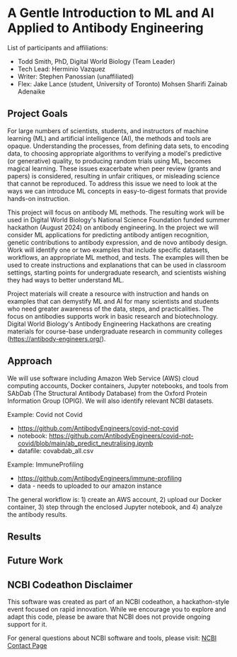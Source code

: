 # A Gentle Introduction to ML and AI Applied to Antibody Engineering

List of participants and affiliations:
- Todd Smith, PhD, Digital World Biology (Team Leader)
- Tech Lead:	Herminio Vazquez
- Writer:		  Stephen Panossian (unaffiliated)
- Flex:       Jake Lance (student, University of Toronto)
              Mohsen Sharifi
              Zainab Adenaike

## Project Goals
For large numbers of scientists, students, and instructors of machine learning (ML) and artificial intelligence (AI), the methods and tools are opaque. Understanding the processes, from defining data sets, to encoding data, to choosing appropriate algorithms to verifying a model's predictive (or generative) quality, to producing random trials using ML, becomes magical learning. These issues exacerbate when peer review (grants and papers) is considered, resulting in unfair critiques, or misleading science that cannot be reproduced. To address this issue we need to look at the ways we can introduce ML concepts in easy-to-digest formats that provide hands-on instruction.

This project will focus on antibody ML methods. The resulting work will be used in Digital World Biology's National Science Foundation funded summer hackathon (August 2024) on antibody engineering. In the project we will consider ML applications for predicting antibody antigen recognition, genetic contributions to antibody expression, and de novo antibody design. Work will identify one or two examples that include specific datasets, workflows, an appropriate ML method, and tests. The examples will then be used to create instructions and explanations that can be used in classroom settings, starting points for undergraduate research, and scientists wishing they had ways to better understand ML.

Project materials will create a resource with instruction and hands on examples that can demystify ML and AI for many scientists and students who need greater awareness of the data, steps, and practicalities. The focus on antibodies supports work in basic research and biotechnology. Digital World Biology's Antibody Engineering Hackathons are creating materials for course-base undergraduate research in community colleges (https://antibody-engineers.org/).


## Approach
We will use software including Amazon Web Service (AWS) cloud computing accounts, Docker containers, Jupyter notebooks, and tools from SAbDab (The Structural Antibody Database) from the Oxford Protein Information Group (OPIG). We will also identify relevant NCBI datasets.

Example: Covid not Covid 
- https://github.com/AntibodyEngineers/covid-not-covid
- notebook: https://github.com/AntibodyEngineers/covid-not-covid/blob/main/ab_predict_neutralising.ipynb
- datafile: covabdab_all.csv

Example: ImmuneProfiling
- https://github.com/AntibodyEngineers/immune-profiling
- data - needs to uploaded to our amazon instance

The general workflow is: 1) create an AWS account, 2) upload our Docker container, 3) step through the enclosed Jupyter notebook, and 4) analyze the antibody results.


## Results

## Future Work

## NCBI Codeathon Disclaimer
This software was created as part of an NCBI codeathon, a hackathon-style event focused on rapid innovation. While we encourage you to explore and adapt this code, please be aware that NCBI does not provide ongoing support for it.

For general questions about NCBI software and tools, please visit: [NCBI Contact Page](https://www.ncbi.nlm.nih.gov/home/about/contact/)


